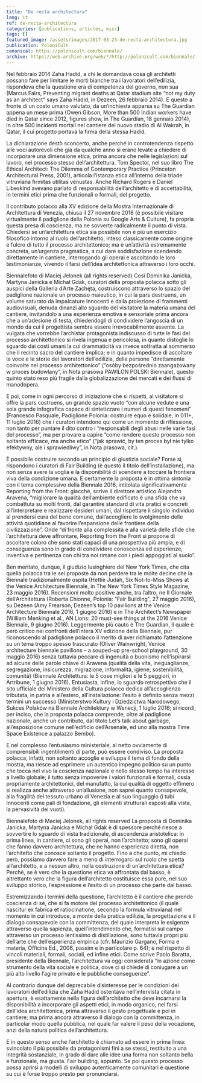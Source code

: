 ```yaml
---
title: "De recta architectura"
lang: it
ref: de-recta-architectura
categories: [publications, articles, misc]
tags: []
featured_image: /assets/images/2017-03-23-de-recta-architectura.jpg
publication: PoloniCult
canonical: https://polonicult.com/biennale/
archive: https://web.archive.org/web/*/http://polonicult.com/biennale/
---
```


Nel febbraio 2014 Zaha Hadid, a chi le domandava cosa gli architetti possano fare per limitare le morti bianche tra i lavoratori dell’edilizia, rispondeva che la questione era di competenza del governo, non sua (Marcus Fairs, Preventing migrant deaths at Qatar stadium site “not my duty as an architect” says Zaha Hadid, in Dezeen, 26 febbraio 2014). E questo a fronte di un costo umano valutato, da un’inchiesta apparsa su The Guardian appena un mese prima (Owen Gibson, More than 500 Indian workers have died in Qatar since 2012, figures show, in The Guardian, 18 gennaio 2014), in oltre 500 incidenti mortali nel cantiere del nuovo stadio di Al Wakrah, in Qatar, il cui progetto portava la firma della stessa Hadid.

La dichiarazione destò sconcerto, anche perché in controtendenza rispetto alle voci autorevoli che già da qualche anno si erano levate a chiedere di incorporare una dimensione etica, prima ancora che nelle legislazioni sul lavoro, nel processo stesso dell’architettura. Tom Spector, nel suo libro The Ethical Architect: The Dilemma of Contemporary Practice (Princeton Architectural Press, 2001), articola l’istanza etica all’interno della triade vitruviana firmitas utilitas venustas. Anche Richard Rogers e Daniel Libeskind avevano parlato di responsabilità dell’architetto e di accettabilità, in termini etici prima che funzionali o formali, del progetto.

Il contributo polacco alla XV edizione della Mostra Internazionale di Architettura di Venezia, chiusa il 27 novembre 2016 (è possibile visitare virtualmente il padiglione della Polonia su Google Arts & Culture), fa propria questa presa di coscienza, ma ne sovverte radicalmente il punto di vista. Chiedersi se un’architettura etica sia possibile non è più un esercizio filosofico intorno al ruolo dell’architetto, inteso classicamente come origine e fulcro di tutto il processo architettonico; ma è un’attività estremamente concreta, un’urgenza pragmatica, a cui dare soddisfazione scendendo direttamente in cantiere, interrogando gli operai e ascoltando le loro testimonianze, vivendo il farsi dell’idea architettonica attraverso i loro occhi.

Biennalefoto di Maciej Jelonek (all rights reserved)
Così Dominika Janicka, Martyna Janicka e Michał Gdak, curatori della proposta polacca sotto gli auspici della Galleria d’Arte Zachęta, costruiscono attraverso lo spazio del padiglione nazionale un processo maieutico, in cui la pars destruens, un volume saturato da impalcature Innocenti e dalla proiezione di frammenti audiovisuali, denuda dinanzi allo sguardo del visitatore la materia umana del cantiere, invitandolo a una esperienza emotiva e sensoriale prima ancora che a un’adesione di testa, chiedendogli di condividere l’angoscia di un mondo da cui il progettista sembra essere irrevocabilmente assente. La vulgata che vorrebbe l’archistar protagonista indiscusso di tutte le fasi del processo architettonico si rivela ingenua e pericolosa, in quanto distoglie lo sguardo dai costi umani la cui drammaticità va invece sottratta al sommerso che il recinto sacro del cantiere implica; e in quanto impedisce di ascoltare la voce e le storie dei lavoratori dell’edilizia, delle persone “direttamente coinvolte nel processo architettonico” (“osóby bezpośrednio zaangażowany w proces budowlany”, in Nota prasowa PAWILON POLSKI Biennale), questo quinto stato reso più fragile dalla globalizzazione dei mercati e dei flussi di manodopera.

E poi, come in ogni percorso di iniziazione che si rispetti, al visitatore si offre la pars costruens, un grande spazio vuoto “con alcune vedute e una sola grande infografica capace di sintetizzare i numeri di questi fenomeni” (Francesco Pasquale, Padiglione Polonia: costruire equo e solidale, in 011+, 11 luglio 2016) che i curatori intendono qui come un momento di riflessione, non tanto per puntare il dito contro i “responsabili degli abusi nelle varie fasi del processo”, ma per provare a capire “come rendere questo processo non soltanto efficace, ma anche etico” (“jak sprawić, by ten proces był nie tylko efektywny, ale i sprawiedliwy”, in Nota prasowa, cit.).

È possibile costruire secondo un principio di giustizia sociale? Forse sì, rispondono i curatori di Fair Building (è questo il titolo dell’installazione), ma non senza avere la voglia e la disponibilità di scendere a toccare la frontiera viva della condizione umana. E certamente la proposta è in ottima sintonia con il tema complessivo della Biennale 2016, intitolata significativamente Reporting from the Front: giacché, scrive il direttore artistico Alejandro Aravena, “migliorare la qualità dell’ambiente edificato è una sfida che va combattuta su molti fronti, dal garantire standard di vita pratici e concreti all’interpretare e realizzare desideri umani, dal rispettare il singolo individuo al prendersi cura del bene comune, dall’accogliere lo svolgimento delle attività quotidiane al favorire l’espansione delle frontiere della civilizzazione”. Onde “di fronte alla complessità e alla varietà delle sfide che l’architettura deve affrontare, Reporting from the Front si propone di ascoltare coloro che sono stati capaci di una prospettiva più ampia, e di conseguenza sono in grado di condividere conoscenza ed esperienze, inventiva e pertinenza con chi tra noi rimane con i piedi appoggiati al suolo”.

Ben meritato, dunque, il giudizio lusinghiero del New York Times, che cita quella polacca tra le sei proposte da non perdere tra le molte decine che la Biennale tradizionalmente ospita (Hettie Judah, Six Not-to-Miss Shows at the Venice Architecture Biennale, in The New York Times Style Magazine, 23 maggio 2016). Recensioni molto positive anche, tra l’altro, ne Il Giornale dell’Architettura (Roberta Chionne, Polonia: “Fair Building”, 27 maggio 2016), su Dezeen (Amy Frearson, Dezeen’s top 10 pavilions at the Venice Architecture Biennale 2016, 1 giugno 2016) e in The Architect’s Newspaper (William Menking et al., AN Lions: 20 must-see things at the 2016 Venice Biennale, 9 giugno 2016). Leggermente più cauto è The Guardian, il quale è però critico nei confronti dell’intera XV edizione della Biennale, pur riconoscendo al padiglione polacco il merito di aver richiamato l’attenzione su un tema troppo spesso trascurato (Oliver Wainwright, Venice architecture biennale pavilions – a souped-up pre-school playground, 30 maggio 2016) senza tuttavia peccare di ingenuità o buonismo nell’ispirarsi ad alcune delle parole chiave di Aravena (qualità della vita, ineguaglianze, segregazione, insicurezza, migrazione, informalità, igiene, sostenibilità, comunità) (Biennale Architettura: le 5 cose migliori e le 5 peggiori, in Artribune, 1 giugno 2016). Entusiasta, infine, lo sguardo retrospettivo che il sito ufficiale del Ministero della Cultura polacco dedica all’accoglienza tributata, in patria e all’estero, all’installazione: l’esito è definito senza mezzi termini un successo (Ministerstwo Kultury i Dziedzictwa Narodowego, Sukces Polaków na Biennale Architektury w Wenecji, 1 luglio 2016; si ricordi, per inciso, che la proposta polacca comprende, oltre al padiglione nazionale, anche un contributo, dal titolo Let’s talk about garbage, all’esposizione comune nell’edificio dell’Arsenale, ed uno alla mostra Time Space Existence a palazzo Bembo).

E nel complesso l’entusiasmo ministeriale, al netto ovviamente di comprensibili ingentilimenti di parte, può essere condiviso. La proposta polacca, infatti, non soltanto accoglie e sviluppa il tema di fondo della mostra, ma riesce ad esprimere un autentico impegno politico su un punto che tocca nel vivo la coscienza nazionale e nello stesso tempo ha interesse a livello globale; il tutto senza impoverire i valori funzionali e formali, ossia propriamente architettonici, del manufatto, la cui qualità di oggetto effimero si realizza anche attraverso un’allusione, non saprei quanto consapevole, alla fragilità del tessuto urbano di Venezia e al suo linguaggio (i tubi Innocenti come pali di fondazione, gli elementi strutturali esposti alla vista, la pervasività dei vuoti).

Biennalefoto di Maciej Jelonek, all rights reserved
La proposta di Dominika Janicka, Martyna Janicka e Michał Gdak è di spessore perché riesce a sovvertire lo sguardo di vista tradizionale, di ascendenza aristotelica: in prima linea, in cantiere, ci sono gli operai, non l’architetto; sono gli operai che fanno davvero architettura, che ne hanno esperienza diretta, non l’architetto che conosce soltanto il progetto. Fino a che punto, mi chiedo però, possiamo davvero fare a meno di interrogarci sul ruolo che spetta all’architetto, e a nessun altro, nella costruzione di un’architettura etica? Perché, se è vero che la questione etica va affrontata dal basso, è altrettanto vero che la figura dell’architetto costituisce essa pure, nel suo sviluppo storico, l’espressione e l’esito di un processo che parte dal basso.

Estremizzando i termini della questione, l’architetto è il cantiere che prende coscienza di sé, che si fa motore del processo architettonico (il quale nascitur ex fabrica et ratiocinatione, secondo la formula vitruviana) nel momento in cui introduce, a monte della pratica edilizia, la progettazione e il dialogo consapevole con la committenza, del quale interpreta le esigenze attraverso quella sapienza, quell’intendimento che, formatisi sul campo attraverso un processo lentissimo di distillazione, sono tuttavia propri più dell’arte che dell’esperienza empirica (cfr. Maurizio Gargano, Forma e materia, Officina Ed., 2006, passim e in particolare p. 64); e nel rispetto di vincoli materiali, formali, sociali, ed infine etici. Come scrive Paolo Baratta, presidente della Biennale, l’architettura va oggi considerata “in azione come strumento della vita sociale e politica, dove ci si chiede di coniugare a un più alto livello l’agire privato e le pubbliche conseguenze”.

Al contrario dunque del deprecabile disinteresse per le condizioni dei lavoratori dell’edilizia che Zaha Hadid ostentava nell’intervista citata in apertura, è esattamente nella figura dell’architetto che deve incarnarsi la disponibilità a incorporare gli aspetti etici, in modo organico, nel farsi dell’idea architettonica, prima attraverso il gesto progettuale e poi in cantiere; ma prima ancora attraverso il dialogo con la committenza, in particolar modo quella pubblica, nel quale far valere il peso della vocazione, anzi della natura politica dell’architettura.

E in questo senso anche l’architetto è chiamato ad essere in prima linea: svincolato il più possibile da protagonismi fini a se stessi, restituito a una integrità sostanziale, in grado di dare alle idee una forma non soltanto bella e funzionale, ma giusta. Fair building, appunto. Se poi questo processo possa aprirsi a modelli di sviluppo autenticamente comunitari è questione su cui è forse troppo presto per pronunciarsi.

